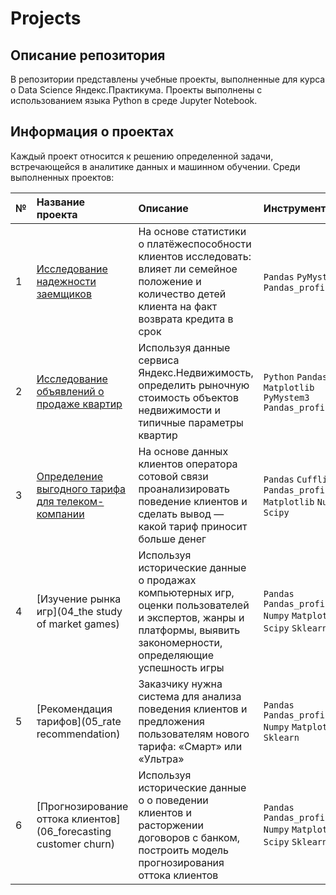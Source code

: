 # Projects 

## Описание репозитория 

В репозитории представлены учебные проекты, выполненные для курса о Data Science Яндекс.Практикума. Проекты выполнены с использованием языка Python в среде Jupyter Notebook.

## Информация о проектах

Каждый проект относится к решению определенной задачи, встречающейся в аналитике данных и машинном обучении. Среди выполненных проектов:

| № | Название проекта | Описание | Инструменты |
|:- | :--------------- | :------- | :---------- |
| 1 | [Исследование надежности заемщиков](01_banks_borrowers) | На основе статистики о платёжеспособности клиентов исследовать: влияет ли семейное положение и количество детей клиента на факт возврата кредита в срок | `Pandas` `PyMystem3` `Pandas_profiling` |
| 2 | [Исследование объявлений о продаже квартир](02_piter_apartments) | Используя данные сервиса Яндекс.Недвижимость, определить рыночную стоимость объектов недвижимости и типичные параметры квартир | `Python` `Pandas` `Matplotlib` `PyMystem3` `Pandas_profiling` |
| 3 | [Определение выгодного тарифа для телеком-компании](03_telecoms_prospective_plan) | На основе данных клиентов оператора сотовой связи проанализировать поведение клиентов и сделать вывод — какой тариф приносит больше денег | `Pandas` `Cufflinks` `Pandas_profiling` `Matplotlib` `Numpy` `Scipy` |
| 4 | [Изучение рынка игр](04_the study of market games) | Используя исторические данные о продажах компьютерных игр, оценки пользователей и экспертов, жанры и платформы, выявить закономерности, определяющие успешность игры | `Pandas` `Pandas_profiling` `Numpy` `Matplotlib` `Scipy` `Sklearn` |
| 5 | [Рекомендация тарифов](05_rate recommendation) | Заказчику нужна система для анализа поведения клиентов и предложения пользователям нового тарифа: «Смарт» или «Ультра» | `Pandas` `Pandas_profiling` `Numpy` `Matplotlib` `Sklearn` |
| 6 | [Прогнозирование оттока клиентов](06_forecasting customer churn) | Используя исторические данные о о поведении клиентов и расторжении договоров с банком, построить модель прогнозирования оттока клиентов | `Pandas` `Pandas_profiling` `Numpy` `Matplotlib` `Scipy` `Sklearn` |
